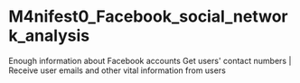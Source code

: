 # M4nifest0_Facebook_social_network_analysis
Enough information about Facebook accounts Get users' contact numbers | Receive user emails and other vital information from users
